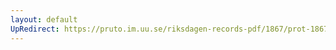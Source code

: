 ```yaml
---
layout: default
UpRedirect: https://pruto.im.uu.se/riksdagen-records-pdf/1867/prot-1867--fk--330/prot-1867--fk--330_059.pdf
---
```

